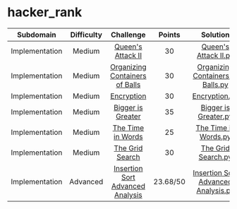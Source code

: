 # hacker_rank

| Subdomain | Difficulty | Challenge | Points | Solution |
|:---------:|:----------:|:---------:|:---------:|:--------:|
|Implementation|Medium|[Queen's Attack II](https://www.hackerrank.com/challenges/queens-attack-2/problem)|30|[Queen's Attack II.py](https://github.com/mmiikeke/hacker_rank/blob/main/python/Queen's%20Attack%20II.py)|
|Implementation|Medium|[Organizing Containers of Balls](https://www.hackerrank.com/challenges/organizing-containers-of-balls/problem)|30|[Organizing Containers of Balls.py](https://github.com/mmiikeke/hacker_rank/blob/main/python/Organizing%20Containers%20of%20Balls.py)|
|Implementation|Medium|[Encryption](https://www.hackerrank.com/challenges/encryption/problem)|30|[Encryption.py](https://github.com/mmiikeke/hacker_rank/blob/main/python/Encryption.py)|
|Implementation|Medium|[Bigger is Greater](https://www.hackerrank.com/challenges/bigger-is-greater/problem)|35|[Bigger is Greater.py](https://github.com/mmiikeke/hacker_rank/blob/main/python/Bigger%20is%20Greater.py)|
|Implementation|Medium|[The Time in Words](https://www.hackerrank.com/challenges/the-time-in-words/problem)|25|[The Time in Words.py](https://github.com/mmiikeke/hacker_rank/blob/main/python/The%20Time%20in%20Words.py)|
|Implementation|Medium|[The Grid Search](https://www.hackerrank.com/challenges/the-grid-search/problem)|30|[The Grid Search.py](https://github.com/mmiikeke/hacker_rank/blob/main/python/The%20Grid%20Search.py)|
|Implementation|Advanced|[Insertion Sort Advanced Analysis](https://www.hackerrank.com/challenges/insertion-sort/problem)|23.68/50|[Insertion Sort Advanced Analysis.py](https://github.com/mmiikeke/hacker_rank/blob/main/python/Insertion%20Sort%20Advanced%20Analysis.py)|
